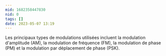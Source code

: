 ```yaml
---
mid: 1682358447830
nid: 0
tags: []
date: 2023-05-07 13:19
---
```



Les principaux types de modulations utilisées incluent la modulation d'amplitude (AM), la modulation de fréquence (FM), la modulation de phase (PM) et la modulation par déplacement de phase (PSK).
